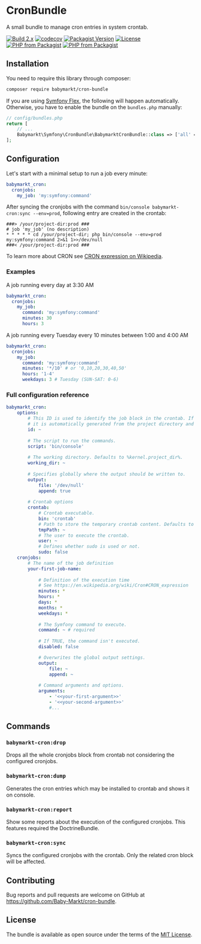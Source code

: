 # CronBundle
A small bundle to manage cron entries in system crontab.

[![Build 2.x](https://github.com/Baby-Markt/cron-bundle/actions/workflows/build.yml/badge.svg?branch=2.x)](https://github.com/Baby-Markt/cron-bundle/actions)
[![codecov](https://codecov.io/gh/Baby-Markt/cron-bundle/branch/2.x/graph/badge.svg?token=98FGA3PEUD)](https://codecov.io/gh/Baby-Markt/cron-bundle)
[![Packagist Version](https://img.shields.io/packagist/v/babymarkt/cron-bundle)](https://packagist.org/packages/babymarkt/cron-bundle)
[![License](https://img.shields.io/github/license/Baby-Markt/cron-bundle.svg)](https://github.com/Baby-Markt/cron-bundle/blob/master/LICENSE)
[![PHP from Packagist](https://img.shields.io/packagist/php-v/babymarkt/cron-bundle/2.x-dev)](https://packagist.org/packages/babymarkt/cron-bundle)
[![PHP from Packagist](https://img.shields.io/github/last-commit/Baby-Markt/cron-bundle/2.x)](https://github.com/Baby-Markt/cron-bundle)

## Installation

You need to require this library through composer:

```bash
composer require babymarkt/cron-bundle
```

If you are using [Symfony Flex](https://github.com/symfony/flex), the following will happen automatically. Otherwise,
you have to enable the bundle on the `bundles.php` manually:

```php
// config/bundles.php
return [
    // ...
    Babymarkt\Symfony\CronBundle\BabymarktCronBundle::class => ['all' => true],
];

```

## Configuration

Let's start with a minimal setup to run a job every minute:
```yaml
babymarkt_cron:
  cronjobs:
    my_job: 'my:symfony:command'
```

After syncing the cronjobs with the command `bin/console babymarkt-cron:sync --env=prod`, 
following entry are created in the crontab:
```
###> /your/project-dir:prod ###
# job 'my_job' (no description)
* * * * * cd /your/project-dir; php bin/console --env=prod my:symfony:command 2>&1 1>>/dev/null
###< /your/project-dir:prod ###
```
To learn more about CRON see [CRON expression on Wikipedia](https://en.wikipedia.org/wiki/Cron#CRON_expression).

### Examples
A job running every day at 3:30 AM
```yaml
babymarkt_cron:
  cronjobs:
    my_job: 
      command: 'my:symfony:command'
      minutes: 30
      hours: 3
```

A job running every Tuesday every 10 minutes between 1:00 and 4:00 AM
```yaml
babymarkt_cron:
  cronjobs:
    my_job: 
      command: 'my:symfony:command'
      minutes: '*/10' # or '0,10,20,30,40,50'
      hours: '1-4'
      weekdays: 3 # Tuesday (SUN-SAT: 0-6)
```

### Full configuration reference
```yaml
babymarkt_cron:
    options:
        # This ID is used to identify the job block in the crontab. If not defined, 
        # it is automatically generated from the project directory and the environment.
        id: ~
        
        # The script to run the commands.
        script: 'bin/console'
        
        # The working directory. Defaults to %kernel.project_dir%.
        working_dir: ~
        
        # Specifies globally where the output should be written to.
        output:
            file: '/dev/null'
            append: true
        
        # Crontab options
        crontab:
            # Crontab executable.
            bin: 'crontab'
            # Path to store the temporary crontab content. Defaults to the system temp dir. 
            tmpPath: ~
            # The user to execute the crontab.
            user: ~
            # Defines whether sudo is used or not.
            sudo: false
    cronjobs:
        # The name of the job definition
        your-first-job-name:
            
            # Definition of the execution time
            # See https://en.wikipedia.org/wiki/Cron#CRON_expression
            minutes: *
            hours: *
            days: *
            months: *
            weekdays: *
            
            # The Symfony command to execute.
            command: ~ # required
            
            # If TRUE, the command isn't executed.
            disabled: false

            # Overwrites the global output settings.
            output:
                file: ~
                append: ~
            
            # Command arguments and options.    
            arguments:
                - '<<your-first-argument>>'
                - '<<your-second-argument>>'
                #...
```

## Commands

### `babymarkt-cron:drop`
Drops all the whole cronjobs block from crontab not considering the configured cronjobs.

### `babymarkt-cron:dump`
Generates the cron entries which may be installed to crontab and shows it on console.

### `babymarkt-cron:report`
Show some reports about the execution of the configured cronjobs. This features required the DoctrineBundle.

### `babymarkt-cron:sync`
Syncs the configured cronjobs with the crontab. Only the related cron block will be affected.


## Contributing

Bug reports and pull requests are welcome on GitHub at https://github.com/Baby-Markt/cron-bundle.

## License

The bundle is available as open source under the terms of the [MIT License](https://opensource.org/licenses/MIT).
